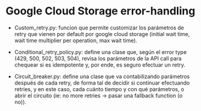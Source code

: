 # Google Cloud Storage error-handling
* Custom_retry.py: funcion que permite customizar los parámetros de retry que vienen por default por google cloud storage (initial wait time, wait time multiplier per operation, max wait time). 

* Conditional_retry_policy.py: define una clase que, según el error type (429, 500, 502, 503, 504), revisa los parámetros de la API call para chequear si es idempotente y, por ende, es seguro efectuar un retry. 

* Circuit_breaker.py: define una clase que va contabilizando parámetros después de cada retry, de forma tal de decidir si continuar efectuando retries, y en este caso, cada cuánto tiempo y con qué parámetros, o abrir el circuito (ie: no more retries → pasar una fallback function (o no)).

